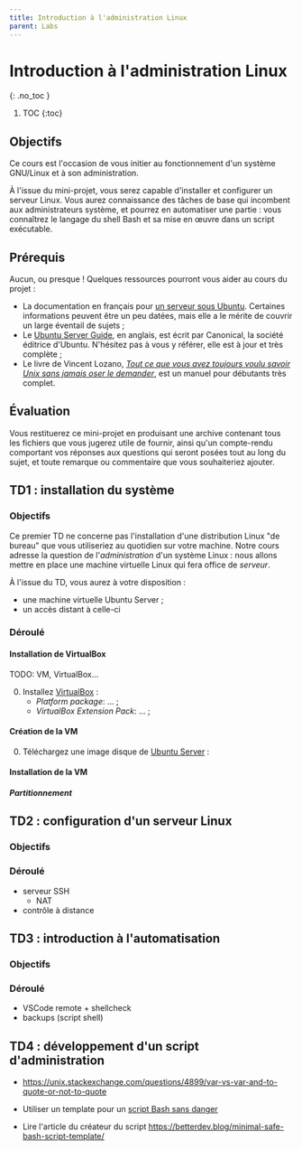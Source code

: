 ```yaml
---
title: Introduction à l'administration Linux
parent: Labs
---
```


# Introduction à l'administration Linux
{: .no_toc }

1. TOC
{:toc}

## Objectifs

Ce cours est l'occasion de vous initier au fonctionnement d'un système GNU/Linux et à son administration.

À l'issue du mini-projet, vous serez capable d'installer et configurer un serveur Linux. Vous aurez connaissance des tâches de base qui incombent aux administrateurs système, et pourrez en automatiser une partie : vous connaîtrez le langage du shell Bash et sa mise en œuvre dans un script exécutable.

## Prérequis

Aucun, ou presque ! Quelques ressources pourront vous aider au cours du projet :

* La documentation en français pour [un serveur sous Ubuntu](https://doc.ubuntu-fr.org/serveur). Certaines informations peuvent être un peu datées, mais elle a le mérite de couvrir un large éventail de sujets ;
* Le [Ubuntu Server Guide](https://ubuntu.com/server/docs), en anglais, est écrit par Canonical, la société éditrice d'Ubuntu. N'hésitez pas à vous y référer, elle est à jour et très complète ;
* Le livre de Vincent Lozano, [*Tout ce que vous avez toujours voulu savoir Unix sans jamais oser le demander*](http://lozzone.free.fr/unix/guide-unix.pdf), est un manuel pour débutants très complet.

## Évaluation

Vous restituerez ce mini-projet en produisant une archive contenant tous les fichiers que vous jugerez utile de fournir, ainsi qu'un compte-rendu comportant vos réponses aux questions qui seront posées tout au long du sujet, et toute remarque ou commentaire que vous souhaiteriez ajouter.

## TD1 : installation du système

### Objectifs

Ce premier TD ne concerne pas l'installation d'une distribution Linux "de bureau" que vous utiliseriez au quotidien sur votre machine. Notre cours adresse la question de l'*administration* d'un système Linux : nous allons mettre en place une machine virtuelle Linux qui fera office de *serveur*.

À l'issue du TD, vous aurez à votre disposition :

* une machine virtuelle Ubuntu Server ;
* un accès distant à celle-ci 

### Déroulé

#### Installation de VirtualBox

TODO: VM, VirtualBox...

0. Installez [VirtualBox](https://www.virtualbox.org/wiki/Downloads) :
    * *Platform package*: ... ;
    * *VirtualBox Extension Pack*: ... ;

#### Création de la VM

0. Téléchargez une image disque de [Ubuntu Server](https://ubuntu.com/download/server) :

#### Installation de la VM

##### Partitionnement


## TD2 : configuration d'un serveur Linux

### Objectifs

### Déroulé

* serveur SSH
  * NAT
* contrôle à distance

## TD3 : introduction à l'automatisation

### Objectifs

### Déroulé

* VSCode remote + shellcheck
* backups (script shell)

## TD4 : développement d'un script d'administration

* https://unix.stackexchange.com/questions/4899/var-vs-var-and-to-quote-or-not-to-quote

* Utiliser un template pour un [script Bash sans danger](https://gist.github.com/m-radzikowski/53e0b39e9a59a1518990e76c2bff8038)
* Lire l'article du créateur du script https://betterdev.blog/minimal-safe-bash-script-template/

